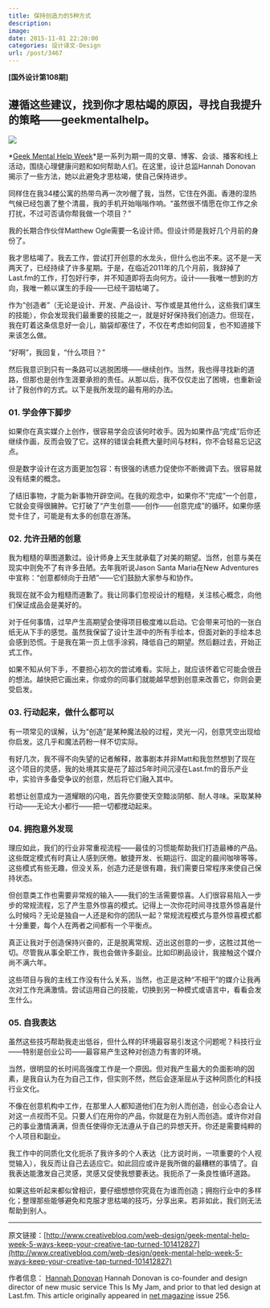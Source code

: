 ```yaml
---
title: 保持创造力的5种方式
description: 
image: 
date: 2015-11-01 22:20:00
categories: 设计译文-Design
url: /post/3467
---
```


**[国外设计第108期]**            

## 遵循这些建议，找到你才思枯竭的原因，寻找自我提升的策略——geekmentalhelp。

![](http://media.creativebloq.futurecdn.net/sites/creativebloq.com/files/images/2014/09/net256essay/main.jpg)

*[Geek Mental Help Week](http://geekmentalhelp.com/)*是一系列为期一周的文章、博客、会谈、播客和线上活动，围绕心理健康问题和如何帮助人们。在这里，设计总监Hannah Donovan揭示了一些方法，她以此避免才思枯竭，使自己保持进步。

同样住在我34楼公寓的热带鸟再一次吵醒了我，当然，它住在外面。香港的湿热气候已经包裹了整个清晨，我的手机开始嗡嗡作响。“虽然很不情愿在你工作之余打扰，不过可否请你帮我做一个项目？”

我的长期合作伙伴Matthew Ogle需要一名设计师。但设计师是我好几个月前的身份了。

我才思枯竭了。我去工作，尝试打开创意的水龙头，但什么也出不来。这不是一天两天了，已经持续了许多星期。于是，在临近2011年的几个月前，我辞掉了Last.fm的工作，打包好行李，并不知道即将去向何方。设计——我唯一想到的方向，我唯一赖以谋生的手段——已经干涸枯竭了。

作为“创造者”（无论是设计、开发、产品设计、写作或是其他什么，这些我们谋生的技能），你会发现我们最重要的技能之一，就是好好保持我们创造力。但现在，我在盯着这条信息好一会儿，脑袋却塞住了，不仅在考虑如何回复，也不知道接下来该怎么做。

“好啊”，我回复，“什么项目？”

然后我意识到只有一条路可以逃脱困境——继续创作。当然，我也得寻找新的道路，但那也是创作生涯要承担的责任。从那以后，我不仅仅走出了困境，也重新设计了我创作的方式。以下是我所发现的最有用的办法。

### 01. 学会停下脚步

如果你在真实媒介上创作，很容易学会应该何时收手。因为如果作品“完成”后你还继续作画，反而会毁了它。这样的错误会耗费大量时间与材料，你不会轻易忘记这点。

但是数字设计在这方面更加包容：有很强的诱惑力促使你不断微调下去。很容易就没有结束的概念。

了结旧事物，才能为新事物开辟空间。在我的观念中，如果你不“完成”一个创意，它就会变得很臃肿。它打破了“产生创意——创作——创意完成”的循环。如果你感觉卡住了，可能是有太多的创意在游荡。

### 02. 允许丑陋的创意

我为粗糙的草图道歉过。设计师身上天生就承载了对美的期望。当然，创意与美在现实中则免不了有许多丑陋。去年我听说Jason Santa Maria在New Adventures中宣称：“创意都倾向于丑陋”——它们鼓励大家参与和协作。

我现在就不会为粗糙而道歉了。我让同事们忽视设计的粗糙，关注核心概念，向他们保证成品会是美好的。

对于任何事情，过早产生高期望会使得项目极度难以启动。它会带来可怕的一张白纸无从下手的感觉。虽然我保留了设计生涯中的所有手绘本，但面对新的手绘本总会感到恐慌。于是我在第一页上信手涂鸦，降低自己的期望。然后翻过去，开始正式工作。

如果不知从何下手，不要担心初次的尝试难看。实际上，就应该怀着它可能会很丑的想法。越快把它画出来，你或你的同事们就能越早想到创意来改善它，你则会更受启发。

### 03. 行动起来，做什么都可以

有一项常见的误解，认为“创造”是某种魔法般的过程，灵光一闪，创意凭空出现给你启发。这几乎和魔法药粉一样不切实际。

有好几次，我不得不向失望的记者解释，故事剧本并非Matt和我忽然想到了现在这个项目的灵感，我的处境其实是花了超过5年时间沉浸在Last.fm的音乐产业中，实验许多备受争议的创意，然后将它们融入其中。

若想让创意成为一道耀眼的闪电，首先你要使天空黯淡阴郁、耐人寻味。采取某种行动——无论大小都行——把一切都搅动起来。

### 04. 拥抱意外发现

理应如此，我们的行业非常重视流程——最佳的习惯能帮助我们打造最棒的产品。这些既定模式有时真让人感到厌倦。敏捷开发、长期运行、固定的晨间咖啡等等。这些模式有些无趣，但没关系，创造力还是很有趣，我们需要日常程序来使自己保持状态。

但创意类工作也需要非常规的输入——我们的生活需要惊喜。人们很容易陷入一步步的常规流程，忘了产生意外惊喜的模式。记得上一次你花时间寻找意外惊喜是什么时候吗？无论是独自一人还是和你的团队一起？常规流程模式与意外惊喜模式都十分重要，每个人在两者之间都有一个平衡点。

真正让我对于创造保持兴奋的，正是脱离常规、迈出这创意的一步，这胜过其他一切。尽管我从事全职工作，我也会做许多副业。比如印刷品设计，我接触这个媒介尚不满六年。

这些项目与我的主线工作没有什么关系，当然，也正是这种“不相干”的媒介让我再次对工作充满激情。尝试运用自己的技能，切换到另一种模式或语言中，看看会发生什么。

### 05. 自我表达

虽然这些技巧帮助我走出低谷，但什么样的环境最容易引发这个问题呢？科技行业——特别是创业公司——最容易产生这种对创造力有害的环境。

当然，很明显的长时间高强度工作是一个原因。但对我产生最大的负面影响的因素，是我自认为在为自己工作，但实则不然，然后会逐渐屈从于这种同质化的科技行业文化。

不像在创意机构中工作，在那里人人都知道他们在为别人而创造，创业心态会让人对这一点视而不见。只要人们在用你的产品，你就是在为别人而创造。或许你对自己的事业激情满满，但责任使得你无法遵从于自己的异想天开。你还是需要纯粹的个人项目和副业。

我工作中的同质化文化扼杀了我许多的个人表达（比方说时尚，一项重要的个人视觉输入），我反而让自己去适应它。如此回应或许是我所做的最糟糕的事情了。自我表达能激发自己灵感，灵感又促使我想要表达。我扼杀了一条良性循环道路。

如果这些听起来都似曾相识，要仔细想想你究竟在为谁而创造；拥抱行业中的多样化；整理那些能够避免和克服才思枯竭的技巧，分享出来。若非如此，我们则无法帮助到别人。

---

原文链接：[http://www.creativebloq.com/web-design/geek-mental-help-week-5-ways-keep-your-creative-tap-turned-101412827](http://www.creativebloq.com/web-design/geek-mental-help-week-5-ways-keep-your-creative-tap-turned-101412827)

作者信息：
[Hannah Donovan](http://blog.hannahdonovan.com/)
Hannah Donovan is co-founder and design director of new music service This Is My Jam, and prior to that led design at Last.fm. This article originally appeared in [net magazine](http://www.myfavouritemagazines.co.uk/design/net-magazine-subscription/) issue 256.